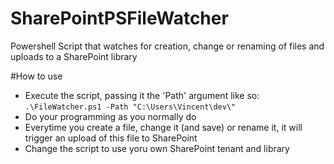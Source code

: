 # SharePointPSFileWatcher
Powershell Script that watches for creation, change or renaming of files and uploads to a SharePoint library

#How to use
- Execute the script, passing it the 'Path' argument like so:
  `.\FileWatcher.ps1 -Path "C:\Users\Vincent\dev\"`
- Do your programming as you normally do
- Everytime you create a file, change it (and save) or rename it, it will trigger an upload of this file to SharePoint
- Change the script to use yoru own SharePoint tenant and library
